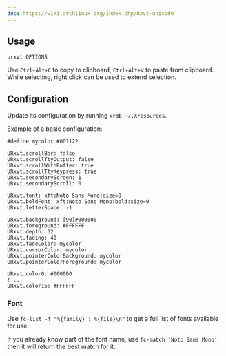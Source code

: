 ```yaml
---
doc: https://wiki.archlinux.org/index.php/Rxvt-unicode
---
```


## Usage

```shell
urxvt OPTIONS
```

Use `Ctrl+Alt+C` to copy to clipboard,
`Ctrl+Alt+V` to paste from clipboard.
While selecting, right click can be used to extend selection.

## Configuration

Update its configuration by running `xrdb ~/.Xresources`.

Example of a basic configuration:

```apiblueprint
#define mycolor #001122

URxvt.scrollBar: false
URxvt.scrollTtyOutput: false
URxvt.scrollWithBuffer: true
URxvt.scrollTtyKeypress: true
URxvt.secondaryScreen: 1
URxvt.secondaryScroll: 0

URxvt.font: xft:Noto Sans Mono:size=9
URxvt.boldFont: xft:Noto Sans Mono:bold:size=9
URxvt.letterSpace: -1

URxvt.background: [90]#000000
URxvt.foreground: #FFFFFF
URxvt.depth: 32
URxvt.fading: 40
URxvt.fadeColor: mycolor
URxvt.cursorColor: mycolor
URxvt.pointerColorBackground: mycolor
URxvt.pointerColorForeground: mycolor

URxvt.color0: #000000
! ...
URxvt.color15: #FFFFFF
```

### Font

Use `fc-list -f "%{family} : %{file}\n"` to get a full list of fonts available for use.

If you already know part of the font name,
use `fc-match 'Noto Sans Mono'`,
then it will return the best match for it.
